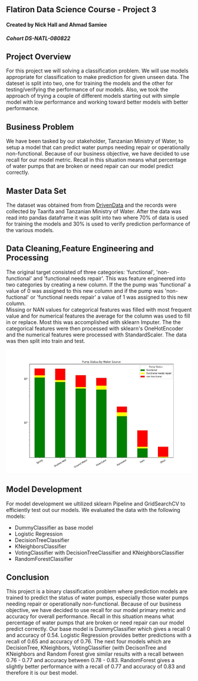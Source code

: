 ## Flatiron Data Science Course - Project 3
#### Created by Nick Hall and Ahmad Samiee
##### Cohort DS-NATL-080822
 

## Project Overview
For this project we will solving a classification problem. We will use models appropriate for classification to make prediction for given unseen data.  The dateset is split into two, one for training the models and the other for testing/verifying the performance of our models. Also, we took the approach of trying a couple of different models starting out with simple model with low performance and working toward better models with better performance.


## Business Problem
We have been tasked by our stakeholder, Tanzanian Ministry of Water, to setup a model that can predict water pumps needing repair or operationally non-functional. Because of our business objective, we have decided to use recall for our model metric. Recall in this situation means what percentage of water pumps that are broken or need repair can our model predict correctly.

## Master Data Set
The dataset was obtained from from [DrivenData](https://www.drivendata.org) and the records were collected by Taarifa and Tanzanian Ministry of Water.  After the data was read into pandas dataframe it was split into two where 70% of data is used for training the models and 30% is used to verify prediction performance of the various models.

## Data Cleaning,Feature Engineering and Processing
The original target consisted of three categories: 'functional', 'non-functional' and 'functional needs repair'. This was feature engineered into two categories by creating a new column. If the the pump was 'functional' a value of 0 was assigned to this new column and if the pump was 'non-fuctional' or 'functional needs repair' a value of 1 was assigned to this new column.<br>
Missing or NAN values for categorical features was filled with most frequent value and for numerical features the average for the column was used to fill in or replace. Most this was accomplished with sklearn Imputer. The the categorical features were then processed with sklearn's OneHotEncoder and the numerical features were processed with StandardScaler. The data was then split into train and test.<br>

<img src="visuals/pump_status.jpeg">

## Model Development
For model development we ultilized sklearn Pipeline and GridSearchCV to efficiently test out our models. We evaluated the data with the following models: 
* DummyClassifier as base model
* Logistic Regression
* DecisionTreeClassifier 
* KNeighborsClassifier
* VotingClassifier with DecisionTreeClassifier and KNeighborsClassifier
* RandomForestClassifier

## Conclusion
This project is a binary classification problem where prediction models are trained to predict the status of water pumps, especially those water pumps needing repair or operationally non-functional. Because of our business objective, we have decided to use recall for our model primary metric and accuracy for overall performance. Recall in this situation means what percentage of water pumps that are broken or need repair can our model predict correctly. Our base model is DummyClassifier which gives a recall 0 and accuracy of 0.54.  Logistic Regression provides better predictions with a recall of 0.65 and accuracy of 0.76.  The next four models which are DecisionTree, KNeighbors, VotingClassifier (with DecisonTree and KNeighbors and Random Forest give similar results with a recall between 0.76 - 0.77 and accuracy between 0.78 - 0.83. RandomForest gives a slightly better performance with a recall of 0.77 and accuracy of 0.83 and therefore it is our best model.  
